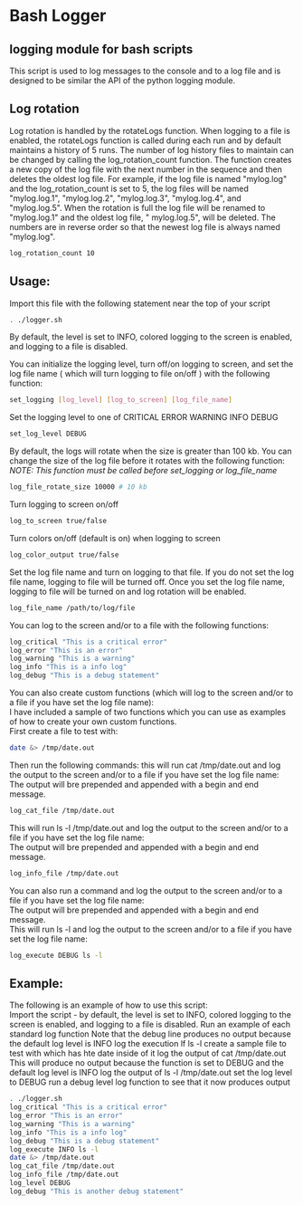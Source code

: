 # Bash Logger

## logging module for bash scripts

This script is used to log messages to the console and to a log file and is designed to be similar the API of the python
logging module.

## Log rotation

Log rotation is handled by the rotateLogs function. When logging to a file is enabled, the rotateLogs
function is called during each run and by default maintains a history of 5 runs. The number of log history files to
maintain
can be changed by calling the log_rotation_count function. The function creates a new copy of the log file with the next
number in the sequence and then deletes the oldest log file. For example, if the log file is named "mylog.log" and the
log_rotation_count is set to 5, the log files will be named "mylog.log.1", "mylog.log.2", "mylog.log.3", "mylog.log.4",
and
"mylog.log.5". When the rotation is full the log file will be renamed to "mylog.log.1" and the oldest log file, "
mylog.log.5",
will be deleted. The numbers are in reverse order so that the newest log file is always named "mylog.log".

```bash
log_rotation_count 10
```

## Usage:

Import this file with the following statement near the top of your script

```bash
. ./logger.sh
```

By default, the level is set to INFO, colored logging to the screen is enabled, and logging to a file is disabled.

You can initialize the logging level, turn off/on logging to screen,
and set the log file name ( which will turn logging to file on/off ) with the following function:

```bash
set_logging [log_level] [log_to_screen] [log_file_name]
```

Set the logging level to one of CRITICAL ERROR WARNING INFO DEBUG

```bash
set_log_level DEBUG
```

By default, the logs will rotate when the size is greater than 100 kb. You can change the size of the log file before it
rotates with the following function:  
*NOTE: This function must be called before set_logging or log_file_name*

```bash
log_file_rotate_size 10000 # 10 kb
```

Turn logging to screen on/off

```bash
log_to_screen true/false
```

Turn colors on/off (default is on) when logging to screen

```bash
log_color_output true/false
```

Set the log file name and turn on logging to that file. If you do not set the log file name, logging to file will be
turned off. Once you set the log file name, logging to file will be turned on and log rotation will be enabled.

```bash
log_file_name /path/to/log/file
```

You can log to the screen and/or to a file with the following functions:

```bash
log_critical "This is a critical error"
log_error "This is an error"
log_warning "This is a warning"
log_info "This is a info log"
log_debug "This is a debug statement"
```

You can also create custom functions  (which will log to the screen and/or to a file if you have set the log file
name):  
I have included a sample of two functions which you can use as examples of how to create your own custom functions.  
First create a file to test with:

```bash
date &> /tmp/date.out
```

Then run the following commands:
this will run cat /tmp/date.out and log the output to the screen and/or to a file if you have set the log file name:  
The output will bre prepended and appended with a begin and end message.

```bash
log_cat_file /tmp/date.out
```

This will run ls -l /tmp/date.out and log the output to the screen and/or to a file if you have set the log file name:  
The output will bre prepended and appended with a begin and end message.

```bash
log_info_file /tmp/date.out
```

You can also run a command and log the output to the screen and/or to a file if you have set the log file name:  
The output will bre prepended and appended with a begin and end message.  
This will run ls -l and log the output to the screen and/or to a file if you have set the log file name:

```bash
log_execute DEBUG ls -l
```

## Example:

The following is an example of how to use this script:  
Import the script - by default, the level is set to INFO, colored logging to the screen is enabled, and logging to a
file is disabled.
Run an example of each standard log function
Note that the debug line produces no output because the default log level is INFO
log the execution lf ls -l
create a sample file to test with which has hte date inside of it
log the output of cat /tmp/date.out
This will produce no output because the function is set to DEBUG and the default log level is INFO
log the output of ls -l /tmp/date.out
set the log level to DEBUG
run a debug level log function to see that it now produces output

```bash
. ./logger.sh
log_critical "This is a critical error"
log_error "This is an error"
log_warning "This is a warning"
log_info "This is a info log"
log_debug "This is a debug statement"
log_execute INFO ls -l
date &> /tmp/date.out
log_cat_file /tmp/date.out
log_info_file /tmp/date.out
log_level DEBUG
log_debug "This is another debug statement"
```